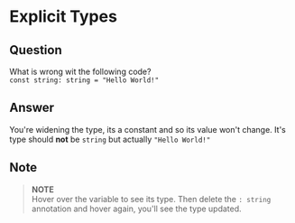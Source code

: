 # Explicit Types

## Question

What is wrong wit the following code?\
`const string: string = "Hello World!"`

## Answer

You're widening the type, its a constant and so its value won't change. It's type should **not** be `string` but actually `"Hello World!"`

## Note

> **NOTE**\
> Hover over the variable to see its type. Then delete the `: string` annotation and hover again, you'll see the type updated.
